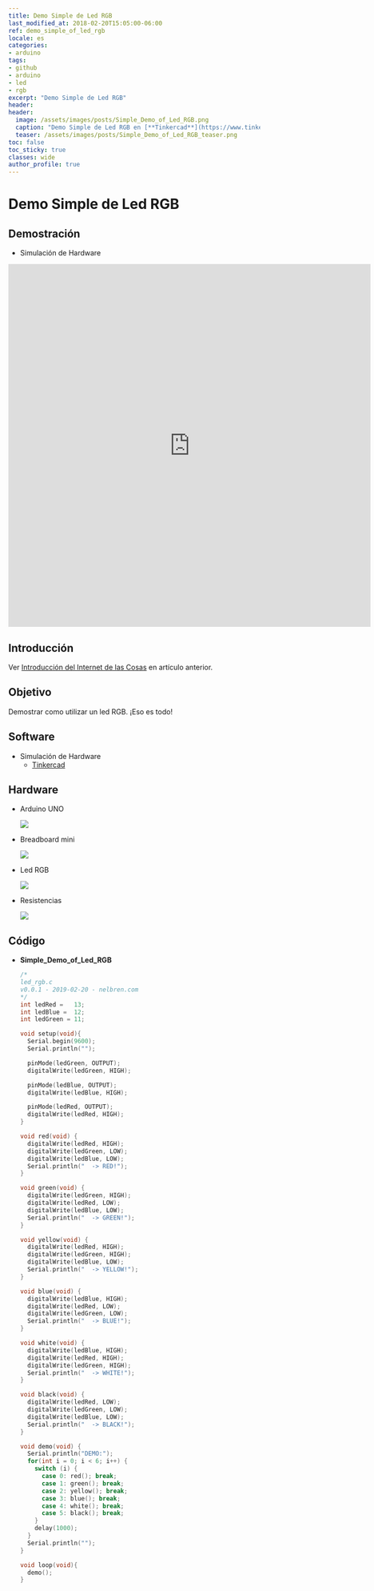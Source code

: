 ```yaml
---
title: Demo Simple de Led RGB
last_modified_at: 2018-02-20T15:05:00-06:00
ref: demo_simple_of_led_rgb
locale: es
categories:
- arduino
tags:
- github
- arduino
- led
- rgb
excerpt: "Demo Simple de Led RGB"
header:
header:
  image: /assets/images/posts/Simple_Demo_of_Led_RGB.png
  caption: "Demo Simple de Led RGB en [**Tinkercad**](https://www.tinkercad.com/things/bZejppULsEL-simpledemoofledrgb)"  
  teaser: /assets/images/posts/Simple_Demo_of_Led_RGB_teaser.png
toc: false
toc_sticky: true
classes: wide
author_profile: true
---
```


# Demo Simple de Led RGB

## <i class="fa fa-eye" aria-hidden="true"></i> Demostración
  
  - <i class="fas fa-draw-polygon"></i> Simulación de Hardware
<iframe width="725" height="725" src="https://www.tinkercad.com/embed/bZejppULsEL?editbtn=1" frameborder="0" marginwidth="0" marginheight="0" scrolling="no"></iframe>  

## <i class="fa fa-info-circle" aria-hidden="true"></i> Introducción

Ver [Introducción del Internet de las Cosas](/es/arduino/Display_on_Arduino_of_SIB) en artículo anterior.

## <i class="fas fa-bullseye"></i> Objetivo

Demostrar como utilizar un led RGB. ¡Eso es todo! 

## <i class="fas fa-save"></i> Software

- <i class="fas fa-draw-polygon"></i> Simulación de Hardware
  - <i class="fas fa-external-link-alt"></i> [Tinkercad](https://www.tinkercad.com/)

## <i class="fas fa-microchip"></i> Hardware

- <i class="fas fa-check"></i> Arduino UNO

  ![](/assets/images/posts/ArduinoUNO_bb.png)

- <i class="fas fa-check"></i> Breadboard mini

  ![](/assets/images/posts/breadboard_mini.png)

- <i class="fas fa-check"></i> Led RGB
  
  ![](/assets/images/posts/led_rgb.png)

- <i class="fas fa-check"></i> Resistencias

  ![](/assets/images/posts/resistor.png)

## <i class="fas fa-code"></i> Código

  - <i class="fas fa-code"></i> **Simple_Demo_of_Led_RGB**

    ```c
    /*
    led_rgb.c 
    v0.0.1 - 2019-02-20 - nelbren.com
    */ 
    int ledRed =   13;
    int ledBlue =  12;
    int ledGreen = 11;

    void setup(void){
      Serial.begin(9600);
      Serial.println("");
    
      pinMode(ledGreen, OUTPUT);
      digitalWrite(ledGreen, HIGH);

      pinMode(ledBlue, OUTPUT);
      digitalWrite(ledBlue, HIGH);

      pinMode(ledRed, OUTPUT);
      digitalWrite(ledRed, HIGH);
    }

    void red(void) {
      digitalWrite(ledRed, HIGH);
      digitalWrite(ledGreen, LOW);
      digitalWrite(ledBlue, LOW);
      Serial.println("  -> RED!");
    }

    void green(void) {
      digitalWrite(ledGreen, HIGH);
      digitalWrite(ledRed, LOW);
      digitalWrite(ledBlue, LOW);
      Serial.println("  -> GREEN!");
    }

    void yellow(void) {
      digitalWrite(ledRed, HIGH);
      digitalWrite(ledGreen, HIGH);
      digitalWrite(ledBlue, LOW);
      Serial.println("  -> YELLOW!");
    }

    void blue(void) {
      digitalWrite(ledBlue, HIGH);
      digitalWrite(ledRed, LOW);
      digitalWrite(ledGreen, LOW);
      Serial.println("  -> BLUE!");
    }

    void white(void) {
      digitalWrite(ledBlue, HIGH);
      digitalWrite(ledRed, HIGH);
      digitalWrite(ledGreen, HIGH);  
      Serial.println("  -> WHITE!");
    }

    void black(void) {
      digitalWrite(ledRed, LOW);
      digitalWrite(ledGreen, LOW);
      digitalWrite(ledBlue, LOW);
      Serial.println("  -> BLACK!");
    }

    void demo(void) {
      Serial.println("DEMO:");
      for(int i = 0; i < 6; i++) {
        switch (i) {
          case 0: red(); break;
          case 1: green(); break;
          case 2: yellow(); break;
          case 3: blue(); break;
          case 4: white(); break;
          case 5: black(); break;
        }
        delay(1000);
      }
      Serial.println("");
    }

    void loop(void){
      demo();
    }
    ```